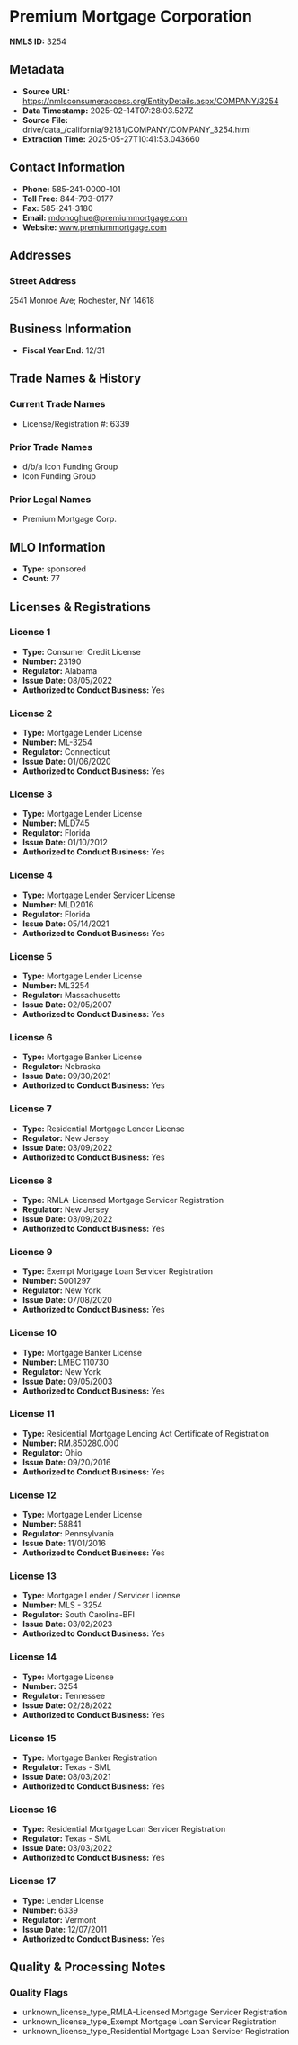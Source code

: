 # Premium Mortgage Corporation

**NMLS ID:** 3254

## Metadata
- **Source URL:** https://nmlsconsumeraccess.org/EntityDetails.aspx/COMPANY/3254
- **Data Timestamp:** 2025-02-14T07:28:03.527Z
- **Source File:** drive/data_/california/92181/COMPANY/COMPANY_3254.html
- **Extraction Time:** 2025-05-27T10:41:53.043660

## Contact Information
- **Phone:** 585-241-0000-101
- **Toll Free:** 844-793-0177
- **Fax:** 585-241-3180
- **Email:** mdonoghue@premiummortgage.com
- **Website:** www.premiummortgage.com

## Addresses
### Street Address
2541 Monroe Ave; Rochester, NY 14618

## Business Information
- **Fiscal Year End:** 12/31

## Trade Names & History
### Current Trade Names
- License/Registration #: 6339

### Prior Trade Names
- d/b/a Icon Funding Group
- Icon Funding Group

### Prior Legal Names
- Premium Mortgage Corp.

## MLO Information
- **Type:** sponsored
- **Count:** 77

## Licenses & Registrations

### License 1
- **Type:** Consumer Credit License
- **Number:** 23190
- **Regulator:** Alabama
- **Issue Date:** 08/05/2022
- **Authorized to Conduct Business:** Yes

### License 2
- **Type:** Mortgage Lender License
- **Number:** ML-3254
- **Regulator:** Connecticut
- **Issue Date:** 01/06/2020
- **Authorized to Conduct Business:** Yes

### License 3
- **Type:** Mortgage Lender License
- **Number:** MLD745
- **Regulator:** Florida
- **Issue Date:** 01/10/2012
- **Authorized to Conduct Business:** Yes

### License 4
- **Type:** Mortgage Lender Servicer License
- **Number:** MLD2016
- **Regulator:** Florida
- **Issue Date:** 05/14/2021
- **Authorized to Conduct Business:** Yes

### License 5
- **Type:** Mortgage Lender License
- **Number:** ML3254
- **Regulator:** Massachusetts
- **Issue Date:** 02/05/2007
- **Authorized to Conduct Business:** Yes

### License 6
- **Type:** Mortgage Banker License
- **Regulator:** Nebraska
- **Issue Date:** 09/30/2021
- **Authorized to Conduct Business:** Yes

### License 7
- **Type:** Residential Mortgage Lender License
- **Regulator:** New Jersey
- **Issue Date:** 03/09/2022
- **Authorized to Conduct Business:** Yes

### License 8
- **Type:** RMLA-Licensed Mortgage Servicer Registration
- **Regulator:** New Jersey
- **Issue Date:** 03/09/2022
- **Authorized to Conduct Business:** Yes

### License 9
- **Type:** Exempt Mortgage Loan Servicer Registration
- **Number:** S001297
- **Regulator:** New York
- **Issue Date:** 07/08/2020
- **Authorized to Conduct Business:** Yes

### License 10
- **Type:** Mortgage Banker License
- **Number:** LMBC 110730
- **Regulator:** New York
- **Issue Date:** 09/05/2003
- **Authorized to Conduct Business:** Yes

### License 11
- **Type:** Residential Mortgage Lending Act Certificate of Registration
- **Number:** RM.850280.000
- **Regulator:** Ohio
- **Issue Date:** 09/20/2016
- **Authorized to Conduct Business:** Yes

### License 12
- **Type:** Mortgage Lender License
- **Number:** 58841
- **Regulator:** Pennsylvania
- **Issue Date:** 11/01/2016
- **Authorized to Conduct Business:** Yes

### License 13
- **Type:** Mortgage Lender / Servicer License
- **Number:** MLS - 3254
- **Regulator:** South Carolina-BFI
- **Issue Date:** 03/02/2023
- **Authorized to Conduct Business:** Yes

### License 14
- **Type:** Mortgage License
- **Number:** 3254
- **Regulator:** Tennessee
- **Issue Date:** 02/28/2022
- **Authorized to Conduct Business:** Yes

### License 15
- **Type:** Mortgage Banker Registration
- **Regulator:** Texas - SML
- **Issue Date:** 08/03/2021
- **Authorized to Conduct Business:** Yes

### License 16
- **Type:** Residential Mortgage Loan Servicer Registration
- **Regulator:** Texas - SML
- **Issue Date:** 03/03/2022
- **Authorized to Conduct Business:** Yes

### License 17
- **Type:** Lender License
- **Number:** 6339
- **Regulator:** Vermont
- **Issue Date:** 12/07/2011
- **Authorized to Conduct Business:** Yes

## Quality & Processing Notes
### Quality Flags
- unknown_license_type_RMLA-Licensed Mortgage Servicer Registration
- unknown_license_type_Exempt Mortgage Loan Servicer Registration
- unknown_license_type_Residential Mortgage Loan Servicer Registration
